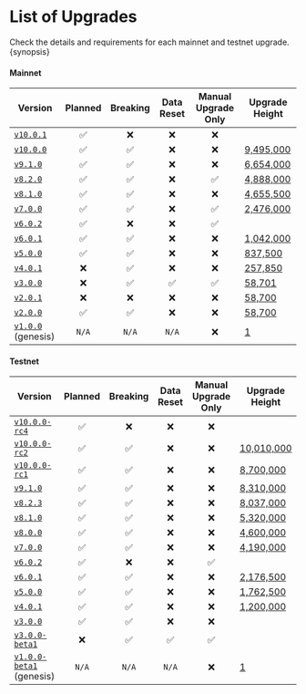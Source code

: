 <!--
order: 2
-->

# List of Upgrades

Check the details and requirements for each mainnet and testnet upgrade. {synopsis}

#### Mainnet

| Version                                                                  | Planned | Breaking | Data Reset | Manual Upgrade Only | Upgrade Height                                            |
|--------------------------------------------------------------------------|:-------:|:--------:| :--------: | :-----------------: |-----------------------------------------------------------|
| [`v10.0.1`](https://github.com/gridchain/gridiron/releases/tag/v10.0.1)         |    ✅    |    ❌     |     ❌      |          ❌          |                                                           |
| [`v10.0.0`](https://github.com/gridchain/gridiron/releases/tag/v10.0.0)         |    ✅    |    ✅     |     ❌      |          ❌          | [9,495,000](https://www.mintscan.io/gridiron/blocks/9495000) |
| [`v9.1.0`](https://github.com/gridchain/gridiron/releases/tag/v9.1.0)           |    ✅    |    ✅     |     ❌      |          ❌          | [6,654,000](https://www.mintscan.io/gridiron/blocks/6654000) |
| [`v8.2.0`](https://github.com/gridchain/gridiron/releases/tag/v8.2.0)           |    ✅    |    ✅     |     ❌      |          ✅          | [4,888,000](https://www.mintscan.io/gridiron/blocks/4888000) |
| [`v8.1.0`](https://github.com/gridchain/gridiron/releases/tag/v8.1.0)           |    ✅    |    ✅     |     ❌      |          ❌          | [4,655,500](https://www.mintscan.io/gridiron/blocks/4655500) |
| [`v7.0.0`](https://github.com/gridchain/gridiron/releases/tag/v7.0.0)           |    ✅    |    ✅     |     ❌      |          ✅          | [2,476,000](https://www.mintscan.io/gridiron/blocks/2476000) |
| [`v6.0.2`](https://github.com/gridchain/gridiron/releases/tag/v6.0.2)           |    ✅    |    ❌     |     ❌      |          ✅          |                                                           |
| [`v6.0.1`](https://github.com/gridchain/gridiron/releases/tag/v6.0.1)           |    ✅    |    ✅     |     ❌      |          ❌          | [1,042,000](https://www.mintscan.io/gridiron/blocks/1042000) |
| [`v5.0.0`](https://github.com/gridchain/gridiron/releases/tag/v5.0.0)           |    ✅    |    ✅     |     ❌      |          ❌          | [837,500](https://www.mintscan.io/gridiron/blocks/837500)    |
| [`v4.0.1`](https://github.com/gridchain/gridiron/releases/tag/v4.0.1)           |    ❌    |    ✅     |     ❌      |          ❌          | [257,850](https://www.mintscan.io/gridiron/blocks/257850)    |
| [`v3.0.0`](https://github.com/gridchain/gridiron/releases/tag/v3.0.0)           |    ❌    |    ✅     |     ✅      |          ✅          | [58,701](https://www.mintscan.io/gridiron/blocks/58701)      |
| [`v2.0.1`](https://github.com/gridchain/gridiron/releases/tag/v2.0.1)           |    ❌    |    ❌     |     ❌      |          ❌          | [58,700](https://www.mintscan.io/gridiron/blocks/58700)      |
| [`v2.0.0`](https://github.com/gridchain/gridiron/releases/tag/v2.0.0)           |    ✅    |    ✅     |     ❌      |          ❌          | [58,700](https://www.mintscan.io/gridiron/blocks/58700)      |
| [`v1.0.0`](https://github.com/gridchain/gridiron/releases/tag/v1.0.0) (genesis) |  `N/A`  |  `N/A`   |   `N/A`    |          ❌          | [1](https://www.mintscan.io/gridiron/blocks/1)               |

#### Testnet

| Version                                                                              | Planned | Breaking | Data Reset | Manual Upgrade Only | Upgrade Height                                                          |
|--------------------------------------------------------------------------------------| :-----: | :------: | :--------: | :-----------------: |-------------------------------------------------------------------------|
| [`v10.0.0-rc4`](https://github.com/gridchain/gridiron/releases/tag/v10.0.0-rc4)             |    ✅    |    ❌     |     ❌      |          ❌          |                                                                         |
| [`v10.0.0-rc2`](https://github.com/gridchain/gridiron/releases/tag/v10.0.0-rc2)             |    ✅    |    ✅     |     ❌      |          ❌          | [10,010,000](https://testnet.mintscan.io/gridiron-testnet/blocks/10010000) |
| [`v10.0.0-rc1`](https://github.com/gridchain/gridiron/releases/tag/v10.0.0-rc1)             |    ✅    |    ✅     |     ❌      |          ❌          | [8,700,000](https://testnet.mintscan.io/gridiron-testnet/blocks/8700000)   |
| [`v9.1.0`](https://github.com/gridchain/gridiron/releases/tag/v9.1.0)                       |    ✅    |    ✅     |     ❌      |          ❌          | [8,310,000](https://testnet.mintscan.io/gridiron-testnet/blocks/8310000)   |
| [`v8.2.3`](https://github.com/gridchain/gridiron/releases/tag/v8.2.3)                       |    ✅    |    ✅     |     ❌      |          ❌          | [8,037,000](https://testnet.mintscan.io/gridiron-testnet/blocks/8037000)   |
| [`v8.1.0`](https://github.com/gridchain/gridiron/releases/tag/v8.1.0)                       |    ✅    |    ✅     |     ❌      |          ❌          | [5,320,000](https://testnet.mintscan.io/gridiron-testnet/blocks/5320000)   |
| [`v8.0.0`](https://github.com/gridchain/gridiron/releases/tag/v8.0.0)                       |    ✅    |    ✅     |     ❌      |          ❌          | [4,600,000](https://testnet.mintscan.io/gridiron-testnet/blocks/4600000)   |
| [`v7.0.0`](https://github.com/gridchain/gridiron/releases/tag/v7.0.0)                       |    ✅    |    ✅     |     ❌      |          ❌          | [4,190,000](https://testnet.mintscan.io/gridiron-testnet/blocks/4190000)   |
| [`v6.0.2`](https://github.com/gridchain/gridiron/releases/tag/v6.0.2)                       |    ✅    |    ❌     |     ❌      |          ✅          |                                                                         |
| [`v6.0.1`](https://github.com/gridchain/gridiron/releases/tag/v6.0.1)                       |    ✅    |    ✅     |     ❌      |          ❌          | [2,176,500](https://testnet.mintscan.io/gridiron-testnet/blocks/2176500)   |
| [`v5.0.0`](https://github.com/gridchain/gridiron/releases/tag/v5.0.0)                       |    ✅    |    ✅     |     ❌      |          ❌          | [1,762,500](https://testnet.mintscan.io/gridiron-testnet/blocks/1762500)   |
| [`v4.0.1`](https://github.com/gridchain/gridiron/releases/tag/v4.0.1)                       |    ✅    |    ✅     |     ❌      |          ❌          | [1,200,000](https://testnet.mintscan.io/gridiron-testnet/blocks/1200000)   |
| [`v3.0.0`](https://github.com/gridchain/gridiron/releases/tag/v3.0.0)                       |    ✅    |    ✅     |     ❌      |          ❌          |                                                                         |
| [`v3.0.0-beta1`](https://github.com/gridchain/gridiron/releases/tag/v3.0.0-beta1)           |    ❌    |    ✅     |     ✅      |          ✅          |                                                                         |
| [`v1.0.0-beta1`](https://github.com/gridchain/gridiron/releases/tag/v1.0.0-beta1) (genesis) |  `N/A`  |  `N/A`   |   `N/A`    |          ❌          | [1](https://testnet.mintscan.io/gridiron-testnet/blocks/1)                 |
